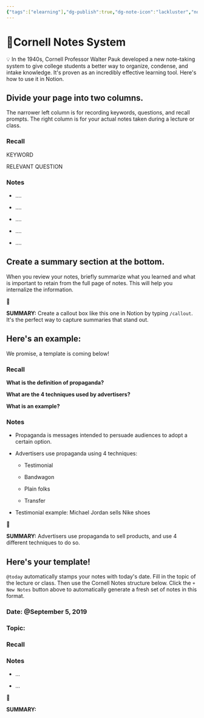```yaml
---
{"tags":["elearning"],"dg-publish":true,"dg-note-icon":"lackluster","noteIcon":"lackluster","permalink":"/04-resources-material-para-zettel/elearning/cornell-notes-system/","dgPassFrontmatter":true,"created":"2025-10-16T09:48:14.262+01:00","updated":"2025-10-24T16:05:32.735+01:00"}
---
```


# 📍Cornell Notes System

💡 In the 1940s, Cornell Professor Walter Pauk developed a new note-taking system to give college students a better way to organize, condense, and intake knowledge. It's proven as an incredibly effective learning tool. Here's how to use it in Notion.

## Divide your page into two columns.

The narrower left column is for recording keywords, questions, and recall prompts. The right column is for your actual notes taken during a lecture or class.

### Recall

KEYWORD

RELEVANT QUESTION

### Notes

- ....

- ....

- ....

- ....

- ....

## Create a summary section at the bottom.

When you review your notes, briefly summarize what you learned and what is important to retain from the full page of notes. This will help you internalize the information.

📌

**SUMMARY:** Create a callout box like this one in Notion by typing `/callout`. It's the perfect way to capture summaries that stand out.

## Here's an example:

We promise, a template is coming below!

### Recall

**What is the definition of propaganda?**

**What are the 4 techniques used by advertisers?**

**What is an example?**

### Notes

- Propaganda is messages intended to persuade audiences to adopt a certain option.

- Advertisers use propaganda using 4 techniques:
    
    - Testimonial
    
    - Bandwagon
    
    - Plain folks
    
    - Transfer

- Testimonial example: Michael Jordan sells Nike shoes

📌

**SUMMARY:** Advertisers use propaganda to sell products, and use 4 different techniques to do so.

## Here's your template!

`@today` automatically stamps your notes with today's date. Fill in the topic of the lecture or class. Then use the Cornell Notes structure below. Click the `+ New Notes` button above to automatically generate a fresh set of notes in this format.

### Date: @September 5, 2019

### Topic:

### Recall

### Notes

- ...

- ...

📌

**SUMMARY:**